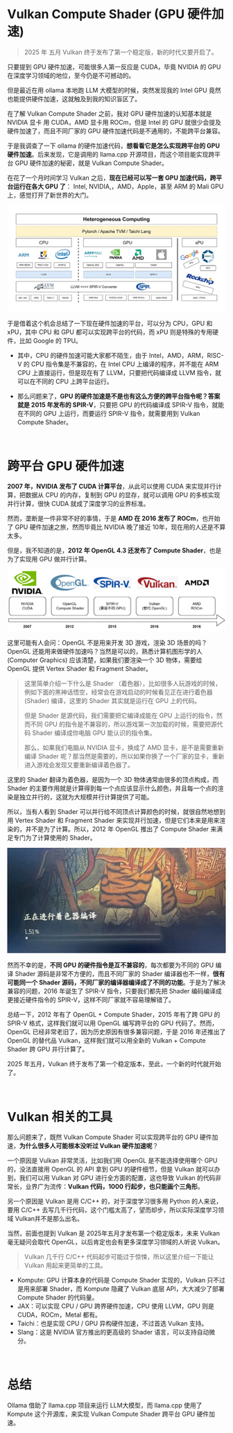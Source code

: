 Vulkan Compute Shader (GPU 硬件加速)
==================================

> 2025 年 五月 Vulkan 终于发布了第一个稳定版，新的时代又要开启了。

只要提到 GPU 硬件加速，可能很多人第一反应是 CUDA，毕竟 NVIDIA 的 GPU 在深度学习领域的地位，至今仍是不可撼动的。

但是最近在用 ollama 本地跑 LLM 大模型的时候，突然发现我的 Intel GPU 竟然也能提供硬件加速，这就触及到我的知识盲区了。

在了解 Vulkan Compute Shader 之前，我对 GPU 硬件加速的认知基本就是 NVIDIA 显卡 用 CUDA，AMD 显卡用 ROCm，但是 Intel 的 GPU 就很少会提及硬件加速了，而且不同厂家的 GPU 硬件加速代码是不通用的，不能跨平台兼容。

于是我调查了一下 ollama 的硬件加速代码，**想看看它是怎么实现跨平台的 GPU 硬件加速**。后来发现，它是调用的 llama.cpp 开源项目，而这个项目能实现跨平台 GPU 硬件加速的秘密，就是 Vulkan Compute Shader。

在花了一个月时间学习 Vulkan 之后，**现在已经可以写一套 GPU 加速代码，跨平台运行在各大 GPU 了**： Intel, NVIDIA,，AMD，Apple，甚至 ARM 的 Mali GPU 上，感觉打开了新世界的大门。 

![](vulkan_cs/overview.jpeg)

于是借着这个机会总结了一下现在硬件加速的平台，可以分为 CPU，GPU 和 xPU，其中 CPU 和 GPU 都可以实现跨平台的代码，而 xPU 则是特殊的专用硬件，比如 Google 的 TPU。

- 其中，CPU 的硬件加速可能大家都不陌生，由于 Intel，AMD，ARM，RISC-V 的 CPU 指令集是不兼容的，在 Intel CPU 上编译的程序，并不能在 ARM CPU 上直接运行，但是现在有了 LLVM，只要把代码编译成 LLVM 指令，就可以在不同的 CPU 上跨平台运行。

- 那么问题来了，**GPU 的硬件加速是不是也有这么方便的跨平台指令呢？答案就是 2015 年发布的 SPIR-V**，只要把 GPU 的代码编译成 SPIR-V 指令，就能在不同的 GPU 上运行，而要运行 SPIR-V 指令，就需要用到 Vulkan Compute Shader。

<br/>

# 跨平台 GPU 硬件加速

**2007 年，NVIDIA 发布了 CUDA 计算平台**，从此可以使用 CUDA 来实现并行计算，把数据从 CPU 的内存，复制到 GPU 的显存，就可以调用 GPU 的多核实现并行计算，很快 CUDA 就成了深度学习的业界标准。

然而，垄断是一件非常不好的事情，于是 **AMD 在 2016 发布了 ROCm**，也开始了 GPU 硬件加速之旅，然而毕竟比 NVIDIA 晚了接近 10年，现在用的人还是不算太多。

但是，我不知道的是，**2012 年 OpenGL 4.3 还发布了 Compute Shader**，也是为了实现用 GPU 做并行计算。

![](vulkan_cs/history.png)

这里可能有人会问：OpenGL 不是用来开发 3D 游戏，渲染 3D 场景的吗？OpenGL 还能用来做硬件加速吗？当然是可以的，熟悉计算机图形学的人 (Computer Graphics) 应该清楚，如果我们要渲染一个 3D 物体，需要给 OpenGL 提供 Vertex Shader 和 Fragment Shader。

> 这里简单介绍一下什么是 Shader （着色器），比如很多人玩游戏的时候，例如下面的黑神话悟空，经常会在游戏启动的时候看见正在进行着色器 (Shader) 编译，这里的 Shader 其实就是运行在 GPU 上的代码。
>
> 但是 Shader 是源代码，我们需要把它编译成能在 GPU 上运行的指令，然而不同 GPU 的指令是不兼容的，所以游戏第一次加载的时候，需要把源代码 Shader 编译成你电脑 GPU 能认识的指令集。
>
> 那么，如果我们电脑从 NVIDIA 显卡，换成了 AMD 显卡，是不是需要重新编译 Shader 呢？那当然是需要的，所以如果你换了一个厂家的显卡，重新进入游戏会发现又要重新编译着色器了。

这里的 Shader 翻译为着色器，是因为一个 3D 物体通常由很多的顶点构成，而 Shader 的主要作用就是计算得到每一个点应该显示什么颜色，并且每一个点的渲染是独立并行的，这就为大规模并行计算提供了可能。

所以，当有人看到 Shader 可以并行给不同顶点计算颜色的时候，就很自然地想到用 Vertex Shader 和 Fragment Shader 来实现并行加速，但是它们本来是用来渲染的，并不是为了计算。所以，2012 年 OpenGL 推出了 Compute Shader 来满足专门为了计算使用的 Shader。

![image-20250531175005093](vulkan_cs/shader.png)

然而不幸的是，**不同 GPU 的硬件指令是互不兼容的**，每次都要为不同的 GPU 编译 Shader 源码是非常不方便的，而且不同厂家的 Shader 编译器也不一样，**很有可能同一个 Shader 源码，不同厂家的编译器编译成了不同的功能**。于是为了解决兼容的问题，2016 年诞生了 SPIR-V 指令，只要我们都先把 Shader 编码编译成更接近硬件指令的 SPIR-V，这样不同厂家就不容易理解错了。

总结一下，2012 年有了 OpenGL + Compute Shader，2015 年有了跨 GPU 的 SPIR-V 格式，这样我们就可以用 OpenGL 编写跨平台的 GPU 代码了。然而，OpenGL 已经非常老旧了，因为历史原因有很多兼容问题，于是 2016 年还推出了 OpenGL 的替代品 Vulkan，这样我们就可以用全新的 Vulkan + Compute Shader 跨 GPU 并行计算了。

2025 年五月，Vulkan 终于发布了第一个稳定版本，至此，一个新的时代就开始了。

<br/>

# Vulkan 相关的工具

那么问题来了，既然 Vulkan Compute Shader 可以实现跨平台的 GPU 硬件加速，**为什么很多人可能根本没听过 Vulkan 硬件加速呢**？

一个原因是 Vulkan 非常灵活，比如我们用 OpenGL 是不能选择使用哪个 GPU 的，没法直接用 OpenGL 的 API 拿到 GPU 的硬件细节，但是 Vulkan 就可以办到，我们可以用 Vulkan 对 GPU 进行全方面的配置，这也导致 Vulkan 的代码非常长，业界广为流传：**Vulkan 代码，1000 行起步，也只能画个三角形**。

另一个原因是 Vulkan 是用 C/C++ 的，对于深度学习很多用 Python 的人来说，要用 C/C++ 去写几千行代码，这个门槛太高了，望而却步，所以实际深度学习领域 Vulkan并不是那么出名。

当然，前面也提到 Vulkan 是 2025年五月才发布第一个稳定版本，未来 Vulkan 毫无疑问会取代 OpenGL，以后肯定也会有更多深度学习领域的人听说 Vulkan。

> Vulkan 几千行 C/C++ 代码起步可能过于惊悚，所以这里介绍一下能让 Vulkan 用起来更简单的工具。

- Kompute: GPU 计算本身的代码是 Compute Shader 实现的，Vulkan 只不过是用来部署 Shader，而 Kompute 隐藏了 Vulkan 底层 API，大大减少了部署 Compute Shader 的代码量。
- JAX：可以实现 CPU / GPU 跨界硬件加速，CPU 使用 LLVM，GPU 则是 CUDA，ROCm，Metal 都有。 
- Taichi：也是实现 CPU / GPU 异构硬件加速，不过首选 Vulkan 支持。
- Slang：这是 NVIDIA 官方推出的更高级的 Shader 语言，可以支持自动微分。

<br/>

# 总结

Ollama 借助了 llama.cpp 项目来运行 LLM大模型，而 llama.cpp 使用了 Kompute 这个开源库，来实现 Vulkan Compute Shader 跨平台 GPU 硬件加速。
